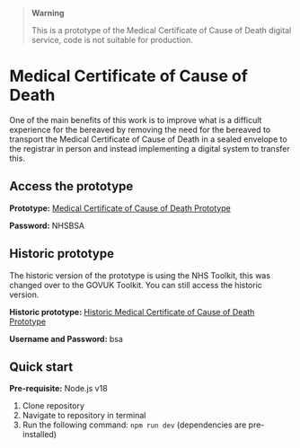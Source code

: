 > **Warning**
>
> This is a prototype of the Medical Certificate of Cause of Death digital service, code is not suitable for production.
> 

# Medical Certificate of Cause of Death 
One of the main benefits of this work is to improve what is a difficult experience for the bereaved by removing the need for the bereaved to transport the Medical Certificate of Cause of Death in a sealed envelope to the registrar in person and instead implementing a digital system to transfer this.

## Access the prototype
**Prototype:** [Medical Certificate of Cause of Death Prototype](https://mccd-govuk.herokuapp.com)

**Password:** NHSBSA    

## Historic prototype
The historic version of the prototype is using the NHS Toolkit, this was changed over to the GOVUK Toolkit. You can still access the historic version.

**Historic prototype:** [Historic Medical Certificate of Cause of Death Prototype](https://nhs-bsa-mccd.herokuapp.com/)

**Username and Password:** bsa

## Quick start
**Pre-requisite:** Node.js v18

1. Clone repository
2. Navigate to repository in terminal 
3. Run the following command: `npm run dev` (dependencies are pre-installed)
